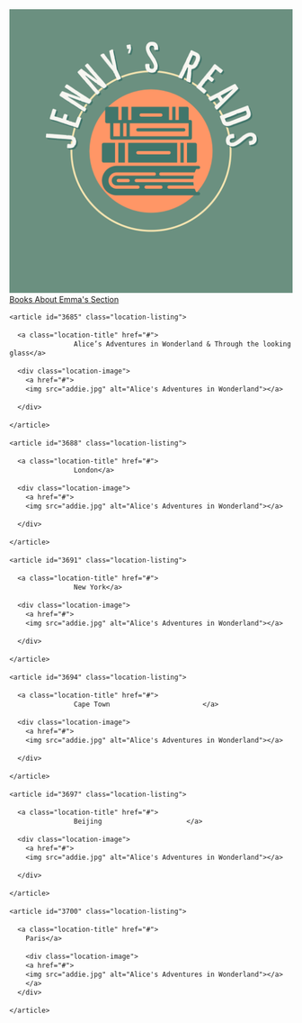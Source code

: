 


<html>
<head> 
<title> Book Time</title>
<link rel="stylesheet" href="jennyCSS.css">
<meta name="viewport" content="width=device-width, initial-scale=1.0">
<link rel="preconnect" href="https://fonts.gstatic.com">
<link href="https://fonts.googleapis.com/css2?family=Oswald:wght@300&display=swap" rel="stylesheet">
<script src="jquery-3.5.1.min.js"></script>
<script src="jennyJS.js"></script>
</head> 
<body>

<nav id="topDiv">
<img src="logoColour.png" id="logobook" alt="The Jenny's Reads logo which is a book within a circle">


<div id="shs">
<a href="#books" id="books" class="active"> Books </a>
<a href="#about" id="about"> About </a>
<a href="#Emma" id="emma"> Emma's Section </a>
</div>
</nav>
<!-- grid code came from https://codepen.io/tutsplus/pen/rQrVBg?editors=0100 -->
  <div class="grid-container">

    <article id="3685" class="location-listing">

      <a class="location-title" href="#">
					Alice’s Adventures in Wonderland & Through the looking glass</a>

      <div class="location-image">
        <a href="#">
		<img src="addie.jpg" alt="Alice's Adventures in Wonderland"></a>

      </div>

    </article>

    <article id="3688" class="location-listing">

      <a class="location-title" href="#">
					London</a>

      <div class="location-image">
        <a href="#">
		<img src="addie.jpg" alt="Alice's Adventures in Wonderland"></a>

      </div>

    </article>

    <article id="3691" class="location-listing">

      <a class="location-title" href="#">
					New York</a>

      <div class="location-image">
        <a href="#">
		<img src="addie.jpg" alt="Alice's Adventures in Wonderland"></a>

      </div>

    </article>

    <article id="3694" class="location-listing">

      <a class="location-title" href="#">
					Cape Town						</a>

      <div class="location-image">
        <a href="#">
		<img src="addie.jpg" alt="Alice's Adventures in Wonderland"></a>

      </div>

    </article>

    <article id="3697" class="location-listing">

      <a class="location-title" href="#">
					Beijing						</a>

      <div class="location-image">
        <a href="#">
		<img src="addie.jpg" alt="Alice's Adventures in Wonderland"></a>

      </div>

    </article>

    <article id="3700" class="location-listing">

      <a class="location-title" href="#">
		Paris</a>

        <div class="location-image">
        <a href="#">
		<img src="addie.jpg" alt="Alice's Adventures in Wonderland"></a>					
		</a>
      </div>

    </article>

  </div>

</body>
</html>
